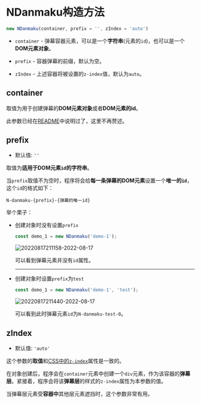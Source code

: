 # NDanmaku构造方法

```javascript
new NDanmaku(container, prefix = '', zIndex = 'auto')
```

- `container` - 弹幕容器元素，可以是一个**字符串**(元素的`id`)，也可以是一个**DOM元素对象**。

- `prefix` - 容器弹幕的前缀，默认为空。

- `zIndex` - 上述容器将被设置的`z-index`值，默认为`auto`。

## container

取值为用于创建弹幕的**DOM元素对象**或者**DOM元素的id**。

此参数已经在[README](https://github.com/SomeBottle/N.js/#readme)中说明过了，这里不再赘述。

## prefix

- 默认值: `''`

取值为**适用于DOM元素`id`的字符串**。

当`prefix`取值不为空时，程序将会给**每一条弹幕的DOM元素**设置一个**唯一的`id`**，这个`id`的格式如下：

```
N-danmaku-{prefix}-{弹幕的唯一id}
```

举个栗子：

* 创建对象时没有设置`prefix`

    ```javascript
    const demo_1 = new NDanmaku('demo-1');
    ```

    ![20220817211158-2022-08-17](https://images.weserv.nl/?url=https://raw.githubusercontent.com/cat-note/bottleassets/main/img/20220817211158-2022-08-17.png)  

    可以看到弹幕元素并没有`id`属性。

    ------

* 创建对象时设置`prefix`为`test`

    ```javascript
    const demo_1 = new NDanmaku('demo-1', 'test');
    ```

    ![20220817211440-2022-08-17](https://images.weserv.nl/?url=https://raw.githubusercontent.com/cat-note/bottleassets/main/img/20220817211440-2022-08-17.png)  

    可以看到此时弹幕元素`id`为`N-danmaku-test-0`。

## zIndex

- 默认值: `'auto'`

这个参数的**取值**和[CSS中的`z-index`](https://developer.mozilla.org/zh-CN/docs/Web/CSS/z-index)属性是一致的。  

在对象创建后，程序会在`container`元素中创建一个`div`元素，作为该容器的**弹幕层**。紧接着，程序会将该**弹幕层**的样式的`z-index`属性为本参数的值。  

当弹幕层元素受**容器中**其他层元素遮挡时，这个参数非常有用。